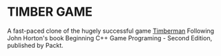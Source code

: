 # TIMBER GAME

A fast-paced clone of the hugely successful game [Timberman](http://store.steampowered.com/app/398710/)
Following John Horton's book Beginning C++ Game Programing - Second Edition, published by Packt.
